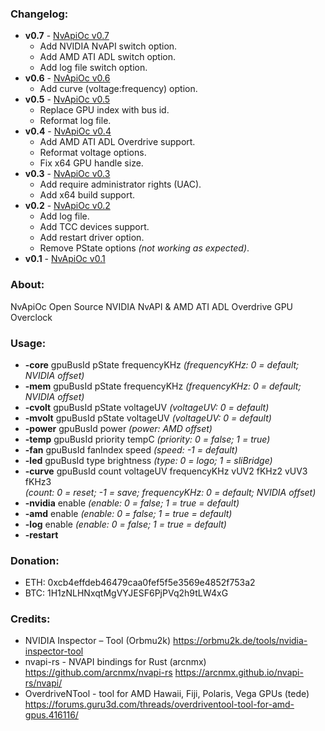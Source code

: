 ### Changelog:

- **v0.7** - [NvApiOc v0.7](https://github.com/Demion/nvapioc/releases/download/v0.7/NvApiOc_v0.7.zip)
  * Add NVIDIA NvAPI switch option.
  * Add AMD ATI ADL switch option.
  * Add log file switch option.
- **v0.6** - [NvApiOc v0.6](https://github.com/Demion/nvapioc/releases/download/v0.6/NvApiOc_v0.6.zip)
  * Add curve (voltage:frequency) option. 
- **v0.5** - [NvApiOc v0.5](https://github.com/Demion/nvapioc/releases/download/v0.5/NvApiOc_v0.5.zip)
  * Replace GPU index with bus id.
  * Reformat log file.
- **v0.4** - [NvApiOc v0.4](https://github.com/Demion/nvapioc/releases/download/v0.4/NvApiOc_v0.4.zip)
  * Add AMD ATI ADL Overdrive support.
  * Reformat voltage options.
  * Fix x64 GPU handle size.
- **v0.3** - [NvApiOc v0.3](https://github.com/Demion/nvapioc/releases/download/v0.3/NvApiOc_v0.3.zip)
  * Add require administrator rights (UAC).
  * Add x64 build support.
- **v0.2** - [NvApiOc v0.2](https://github.com/Demion/nvapioc/releases/download/v0.2/NvApiOc_v0.2.zip)
  * Add log file.
  * Add TCC devices support.
  * Add restart driver option.
  * Remove PState options *(not working as expected)*.
- **v0.1** - [NvApiOc v0.1](https://github.com/Demion/nvapioc/releases/download/v0.1/NvApiOc_v0.1.zip)

### About:

NvApiOc Open Source NVIDIA NvAPI & AMD ATI ADL Overdrive GPU Overclock

### Usage:

- **-core** gpuBusId pState frequencyKHz *(frequencyKHz: 0 = default; NVIDIA offset)*
- **-mem** gpuBusId pState frequencyKHz *(frequencyKHz: 0 = default; NVIDIA offset)*
- **-cvolt** gpuBusId pState voltageUV *(voltageUV: 0 = default)*
- **-mvolt** gpuBusId pState voltageUV *(voltageUV: 0 = default)*
- **-power** gpuBusId power *(power: AMD offset)*
- **-temp** gpuBusId priority tempC *(priority: 0 = false; 1 = true)*
- **-fan** gpuBusId fanIndex speed *(speed: -1 = default)*
- **-led** gpuBusId type brightness *(type: 0 = logo; 1 = sliBridge)*
- **-curve** gpuBusId count voltageUV frequencyKHz vUV2 fKHz2 vUV3 fKHz3
<br/>*(count: 0 = reset; -1 = save; frequencyKHz: 0 = default; NVIDIA offset)*
- **-nvidia** enable *(enable: 0 = false; 1 = true = default)*
- **-amd** enable *(enable: 0 = false; 1 = true = default)*
- **-log** enable *(enable: 0 = false; 1 = true = default)*
- **-restart**

### Donation:

- ETH: 0xcb4effdeb46479caa0fef5f5e3569e4852f753a2
- BTC: 1H1zNLHNxqtMgVYJESF6PjPVq2h9tLW4xG

### Credits:

- NVIDIA Inspector – Tool (Orbmu2k) https://orbmu2k.de/tools/nvidia-inspector-tool
- nvapi-rs - NVAPI bindings for Rust (arcnmx) https://github.com/arcnmx/nvapi-rs https://arcnmx.github.io/nvapi-rs/nvapi/
- OverdriveNTool - tool for AMD Hawaii, Fiji, Polaris, Vega GPUs (tede) https://forums.guru3d.com/threads/overdriventool-tool-for-amd-gpus.416116/
